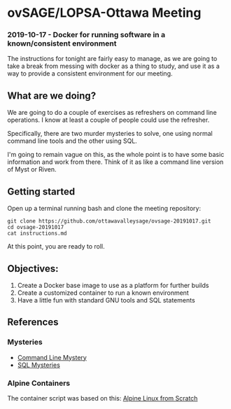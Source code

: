 # ovSAGE/LOPSA-Ottawa Meeting

### 2019-10-17 - Docker for running software in a known/consistent environment

The instructions for tonight are fairly easy to manage, as we are going to take
a break from messing with docker as a thing to study, and use it as a way to
provide a consistent environment for our meeting.

## What are we doing?

We are going to do a couple of exercises as refreshers on command line
operations. I know at least a couple of people could use the refresher.

Specifically, there are two murder mysteries to solve, one using normal command
line tools and the other using SQL.

I'm going to remain vague on this, as the whole point is to have some basic
information and work from there. Think of it as like a command line version of
Myst or Riven.  

## Getting started

Open up a terminal running bash and clone the meeting repository:

```
git clone https://github.com/ottawavalleysage/ovsage-20191017.git
cd ovsage-20191017
cat instructions.md
```

At this point, you are ready to roll.

## Objectives:

1. Create a Docker base image to use as a platform for further builds
2. Create a customized container to run a known environment
3. Have a little fun with standard GNU tools and SQL statements

## References

### Mysteries

- [Command Line Mystery](https://github.com/veltman/clmystery.git)
- [SQL Mysteries](https://github.com/NUKnightLab/sql-mysteries.git)

### Alpine Containers

The container script was based on this: [Alpine Linux from Scratch](https://github.com/skwashd/alpine-docker-from-scratch)
